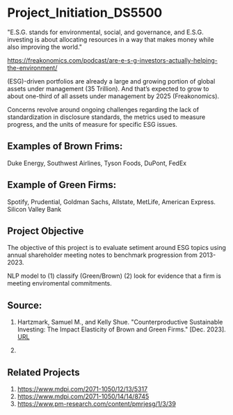 # Project_Initiation_DS5500

"E.S.G. stands for environmental, social, and governance, and E.S.G. investing is about allocating resources in a way that makes money while also improving the world." 

https://freakonomics.com/podcast/are-e-s-g-investors-actually-helping-the-environment/

(ESG)-driven portfolios are already a large and growing portion of global assets under management (35 Trillion).  And that’s expected to grow to about one-third of all assets under management by 2025 (Freakonomics). 

Concerns revolve around ongoing challenges regarding the lack of standardization in disclosure standards, the metrics used to measure progress, and the units of measure for specific ESG issues. 

## Examples of Brown Frims:

Duke Energy, Southwest Airlines, Tyson Foods, DuPont, FedEx

## Example of Green Firms:

Spotify, Prudential, Goldman Sachs, Allstate, MetLife, American Express. Silicon Valley Bank 


## Project Objective

The objective of this project is to evaluate setiment around ESG topics using annual shareholder meeting notes to benchmark progression from 2013-2023. 

NLP model to (1) classify (Green/Brown) (2) look for evidence that a firm is meeting enviromental commitments. 



## Source: 
1.  Hartzmark, Samuel M., and Kelly Shue. "Counterproductive Sustainable Investing: The Impact Elasticity of Brown and Green Firms." [Dec. 2023]. [URL](https://drive.google.com/file/d/1BUClf14ORebuBbhXskhN5PCAdIgbhyHY/view)

2.  


## Related Projects
1. https://www.mdpi.com/2071-1050/12/13/5317
2. https://www.mdpi.com/2071-1050/14/14/8745
3. https://www.pm-research.com/content/pmrjesg/1/3/39
